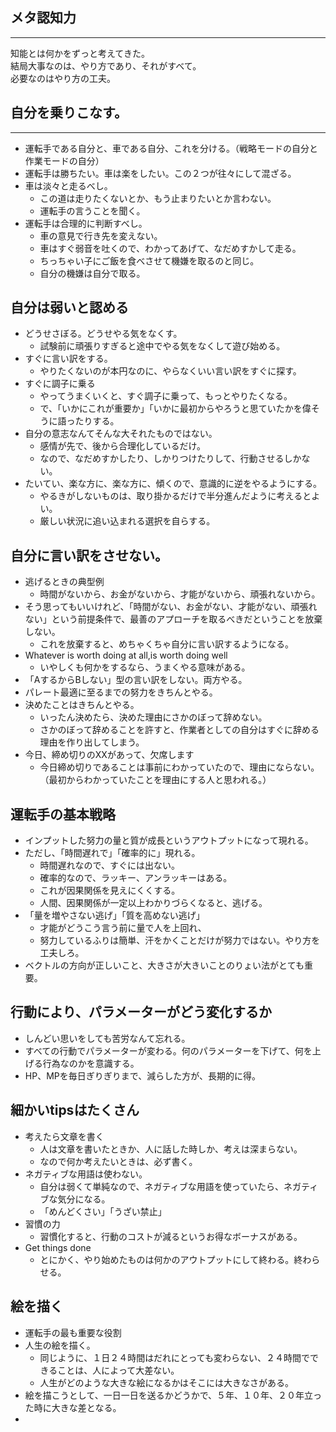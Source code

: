 <!-- # 東大松尾教授より -->

## メタ認知力
***
知能とは何かをずっと考えてきた。  
結局大事なのは、やり方であり、それがすべて。  
必要なのはやり方の工夫。

## 自分を乗りこなす。
***
- 運転手である自分と、車である自分、これを分ける。（戦略モードの自分と作業モードの自分）  
- 運転手は勝ちたい。車は楽をしたい。この２つが往々にして混ざる。
- 車は淡々と走るべし。  
  - この道は走りたくないとか、もう止まりたいとか言わない。
  - 運転手の言うことを聞く。
- 運転手は合理的に判断すべし。
  - 車の意見で行き先を変えない。
  - 車はすぐ弱音を吐くので、わかってあげて、なだめすかして走る。
  - ちっちゃい子にご飯を食べさせて機嫌を取るのと同じ。
  - 自分の機嫌は自分で取る。
## 自分は弱いと認める
- どうせさぼる。どうせやる気をなくす。
  - 試験前に頑張りすぎると途中でやる気をなくして遊び始める。
- すぐに言い訳をする。
  - やりたくないのが本円なのに、やらなくいい言い訳をすぐに探す。
- すぐに調子に乗る
  - やってうまくいくと、すぐ調子に乗って、もっとやりたくなる。
  - で、「いかにこれが重要か」「いかに最初からやろうと思ていたかを偉そうに語ったりする。
- 自分の意志なんてそんな大それたものではない。
  - 感情が先で、後から合理化しているだけ。
  - なので、なだめすかしたり、しかりつけたりして、行動させるしかない。
- たいてい、楽な方に、楽な方に、傾くので、意識的に逆をやるようにする。
  - やるきがしないものは、取り掛かるだけで半分進んだように考えるとよい。
  - 厳しい状況に追い込まれる選択を自らする。
## 自分に言い訳をさせない。
- 逃げるときの典型例
  - 時間がないから、お金がないから、才能がないから、頑張れないから。
- そう思ってもいいけれど、「時間がない、お金がない、才能がない、頑張れない」という前提条件で、最善のアプローチを取るべきだということを放棄しない。
  - これを放棄すると、めちゃくちゃ自分に言い訳するようになる。
- Whatever is worth doing at all,is worth doing well
  - いやしくも何かをするなら、うまくやる意味がある。
- 「AするからBしない」型の言い訳をしない。両方やる。
- パレート最適に至るまでの努力をきちんとやる。
- 決めたことはきちんとやる。
  - いったん決めたら、決めた理由にさかのぼって辞めない。
  - さかのぼって辞めることを許すと、作業者としての自分はすぐに辞める理由を作り出してしまう。
- 今日、締め切りのXXがあって、欠席します
  - 今日締め切りであることは事前にわかっていたので、理由にならない。（最初からわかっていたことを理由にする人と思われる。）
## 運転手の基本戦略
- インプットした努力の量と質が成長というアウトプットになって現れる。
- ただし、「時間遅れで」「確率的に」現れる。
  - 時間遅れなので、すぐには出ない。
  - 確率的なので、ラッキー、アンラッキーはある。
  - これが因果関係を見えにくくする。
  - 人間、因果関係が一定以上わかりづらくなると、逃げる。
- 「量を増やさない逃げ」「質を高めない逃げ」
  - 才能がどうこう言う前に量で人を上回れ、
  - 努力しているふりは簡単、汗をかくことだけが努力ではない。やり方を工夫しろ。
- ベクトルの方向が正しいこと、大きさが大きいことのりょい法がとても重要。
## 行動により、パラメーターがどう変化するか
- しんどい思いをしても苦労なんて忘れる。
- すべての行動でパラメーターが変わる。何のパラメーターを下げて、何を上げる行為なのかを意識する。
- HP、MPを毎日ぎりぎりまで、減らした方が、長期的に得。
## 細かいtipsはたくさん
- 考えたら文章を書く
  - 人は文章を書いたときか、人に話した時しか、考えは深まらない。
  - なので何か考えたいときは、必ず書く。
- ネガティブな用語は使わない。
  - 自分は弱くて単純なので、ネガティブな用語を使っていたら、ネガティブな気分になる。
  - 「めんどくさい」「うざい禁止」
- 習慣の力
  - 習慣化すると、行動のコストが減るというお得なボーナスがある。
- Get things done
  - とにかく、やり始めたものは何かのアウトプットにして終わる。終わらせる。
## 絵を描く
- 運転手の最も重要な役割
- 人生の絵を描く。
  - 同じように、１日２４時間はだれにとっても変わらない、２４時間でできることは、人によって大差ない。
  - 人生がどのような大きな絵になるかはそこには大きなさがある。
- 絵を描こうとして、一日一日を送るかどうかで、５年、１０年、２０年立った時に大きな差となる。
- 

